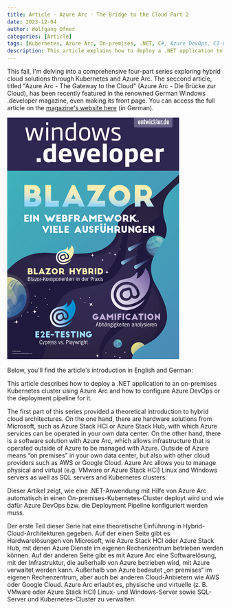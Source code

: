 ```yaml
---
title: Article - Azure Arc - The Bridge to the Cloud Part 2
date: 2023-12-04
author: Wolfgang Ofner
categories: [Article]
tags: [Kubernetes, Azure Arc, On-premises, .NET, C#, Azure DevOps, CI-CD]
description: This article explains how to deploy a .NET application to an on-premises Kubernetes cluster using Azure Arc and how to configure Azure DevOps or the deployment pipeline for it. It also provides a theoretical introduction to hybrid cloud architectures.
---
```


This fall, I'm delving into a comprehensive four-part series exploring hybrid cloud solutions through Kubernetes and Azure Arc. The seccond article, titled "Azure Arc - The Gateway to the Cloud" (Azure Arc - Die Brücke zur Cloud), has been recently featured in the renowned German Windows .developer magazine, even making its front page. You can access the full article on the <a href="https://entwickler.de/cloud/deployment-hybrid-cloud-azure-arc" target="_blank" rel="noopener noreferrer">magazine's website here</a> (in German).

<div class="col-12 col-sm-10 aligncenter">
  <a href="/assets/img/posts/2023/12/windows-developer-01-24.jpg"><img loading="lazy" src="/assets/img/posts/2023/12/windows-developer-01-24.jpg" alt="windows developer 01/24" /></a>
  <p></p>
</div>

Below, you'll find the article's introduction in English and German:

This article describes how to deploy a .NET application to an on-premises Kubernetes cluster using Azure Arc and how to configure Azure DevOps or the deployment pipeline for it.

The first part of this series provided a theoretical introduction to hybrid cloud architectures. On the one hand, there are hardware solutions from Microsoft, such as Azure Stack HCI or Azure Stack Hub, with which Azure services can be operated in your own data center. On the other hand, there is a software solution with Azure Arc, which allows infrastructure that is operated outside of Azure to be managed with Azure. Outside of Azure means “on premises” in your own data center, but also with other cloud providers such as AWS or Google Cloud. Azure Arc allows you to manage physical and virtual (e.g. VMware or Azure Stack HCI) Linux and Windows servers as well as SQL servers and Kubernetes clusters.

Dieser Artikel zeigt, wie eine .NET-Anwendung mit Hilfe von Azure Arc automatisch in einen On-premises-Kubernetes-Cluster deployt wird und wie dafür Azure DevOps bzw. die Deployment Pipeline konfiguriert werden muss.

Der erste Teil dieser Serie hat eine theoretische Einführung in Hybrid-Cloud-Architekturen gegeben. Auf der einen Seite gibt es Hardwarelösungen von Microsoft, wie Azure Stack HCI oder Azure Stack Hub, mit denen Azure Dienste im eigenen Rechenzentrum betrieben werden können. Auf der anderen Seite gibt es mit Azure Arc eine Softwarelösung, mit der Infrastruktur, die außerhalb von Azure betrieben wird, mit Azure verwaltet werden kann. Außerhalb von Azure bedeutet „on premises“ im eigenen Rechenzentrum, aber auch bei anderen Cloud-Anbietern wie AWS oder Google Cloud. Azure Arc erlaubt es, physische und virtuelle (z. B. VMware oder Azure Stack HCI) Linux- und Windows-Server sowie SQL-Server und Kubernetes-Cluster zu verwalten.